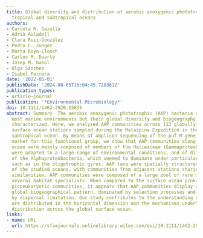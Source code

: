 ```yaml
---
title: Global diversity and distribution of aerobic anoxygenic phototrophs in the
  tropical and subtropical oceans
authors:
- Carlota R. Gazulla
- Adrià Auladell
- Clara Ruiz‐González
- Pedro C. Junger
- Marta Royo‐Llonch
- Carlos M. Duarte
- Josep M. Gasol
- Olga Sánchez
- Isabel Ferrera
date: '2022-05-01'
publishDate: '2024-08-05T15:04:45.728361Z'
publication_types:
- article-journal
publication: '*Environmental Microbiology*'
doi: 10.1111/1462-2920.15835
abstract: Summary  The aerobic anoxygenic phototrophic (AAP) bacteria are common in
  most marine environments but their global diversity and biogeography remain poorly
  characterized. Here, we analyzed AAP communities across 113 globally‐distributed
  surface ocean stations sampled during the Malaspina Expedition in the tropical and
  subtropical ocean. By means of amplicon sequencing of the puf M gene, a genetic
  marker for this functional group, we show that AAP communities along the surface
  ocean were mainly composed of members of the Halieaceae (Gammaproteobacteria), which
  were adapted to a large range of environmental conditions, and of different clades
  of the Alphaproteobacteria, which seemed to dominate under particular circumstances,
  such as in the oligotrophic gyres. AAP taxa were spatially structured within each
  of the studied oceans, with communities from adjacent stations sharing more taxonomic
  similarities. AAP communities were composed of a large pool of rare members and
  several habitat specialists. When compared to the surface ocean prokaryotic and
  picoeukaryotic communities, it appears that AAP communities display an idiosyncratic
  global biogeographical pattern, dominated by selection processes and less influenced
  by dispersal limitation. Our study contributes to the understanding of how AAP communities
  are distributed in the horizontal dimension and the mechanisms underlying their
  distribution across the global surface ocean.
links:
- name: URL
  url: https://sfamjournals.onlinelibrary.wiley.com/doi/10.1111/1462-2920.15835
---
```


